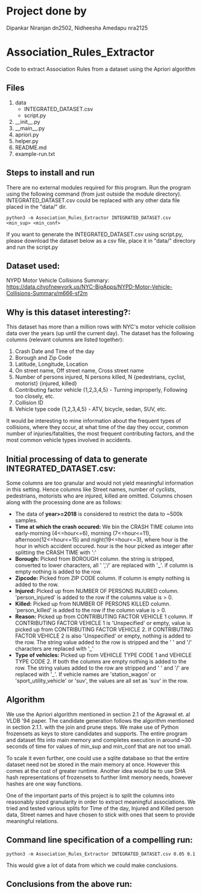 # Project done by
Dipankar Niranjan dn2502, Nidheesha Amedapu nra2125
# Association_Rules_Extractor
Code to extract Association Rules from a dataset using the Apriori algorithm

## Files
<ol>
<li>data
  <ul>
    <li>INTEGRATED_DATASET.csv</li>
    <li>script.py</li>
  </ul>
</li>
<li>__init__.py</li>
<li>__main__.py</li>
<li>apriori.py</li>
<li>helper.py</li>
<li>README.md</li>
<li>example-run.txt</li>
</ol>

## Steps to install and run

<p>There are no external modules required for this program. Run the program using the following command (from just outside the module directory). INTEGRATED_DATASET.csv could be replaced with any other data file placed in the "data/" dir.</p>

```
python3 -m Association_Rules_Extractor INTEGRATED_DATASET.csv <min_sup> <min_conf>
```
If you want to generate the INTEGRATED_DATASET.csv using script.py, please download the dataset below as a csv file, place it in "data/" directory and run the script.py

## Dataset used:
NYPD Motor Vehicle Collisions Summary:
https://data.cityofnewyork.us/NYC-BigApps/NYPD-Motor-Vehicle-Collisions-Summary/m666-sf2m

## Why is this dataset interesting?:
<p>This dataset has more than a million rows with NYC's motor vehicle collision data over the years (up until the current day). The dataset has the following columns (relevant columns are listed together):
</p>  
<ol>
<li> Crash Date and Time of the day</li>
<li> Borough and Zip Code</li>
<li> Latitude, Longitude, Location</li>
<li> On street name, Off street name, Cross street name</li>
<li> Number of persons injured, N persons killed, N {pedestrians, cyclist, motorist} {injured, killed} </li>
<li> Contributing factor vehicle {1,2,3,4,5} - Turning improperly, Following too closely, etc. </li>
<li> Collision ID </li>
<li> Vehicle type code {1,2,3,4,5} - ATV, bicycle, sedan, SUV, etc. </li>
</ol>
<p>It would be interesting to mine information about the frequent types of collisions, where they occur, at what time of the day they occur, common number of injuries/fatalities, the most frequent contributing factors, and the most common vehicle types involved in accidents.</p>

## Initial processing of data to generate INTEGRATED_DATASET.csv:
Some columns are too granular and would not yield meaningful information in this setting. Hence columns like Street names, number of cyclists, pedestrians, motorists who are injured, killed are omitted. Columns chosen along with the processing done are as follows:
- The data of <b>year>=2018</b> is considered to restrict the data to ~500k samples.
- <b>Time at which the crash occured:</b> We bin the CRASH TIME column into early-morning (4<=hour<=6), morning (7<=hour<=11), afternoon(12<=hour<=15) and night(19<=hour<=3), where hour is the hour in which accident occured. hour is the hour picked as integer after splitting the CRASH TIME with ':'
- <b>Borough:</b> Picked from BOROUGH column. the string is stripped, converted to lower characters, all ' ','/' are replaced with '_'. if column is empty nothing is added to the row.
- <b>Zipcode:</b> Picked from ZIP CODE column. If column is empty nothing is added to the row.
- <b>Injured:</b> Picked up from NUMBER OF PERSONS INJURED column. 'person_injured' is added to the row if the columns value is > 0.
- <b>Killed:</b> Picked up from NUMBER OF PERSONS KILLED column. 'person_killed' is added to the row if the column value is > 0.
- <b>Reason:</b> Picked up from CONTRIBUTING FACTOR VEHICLE 1 column. If CONTRIBUTING FACTOR VEHICLE 1 is 'Unspecified' or empty, value is picked up from CONTRIBUTING FACTOR VEHICLE 2. If CONTRIBUTING FACTOR VEHICLE 2 is also 'Unspecified' or empty, nothing is added to the row. The string value added to the row is stripped and the ' ' and '/' characters are replaced with '_'
- <b>Type of vehicles:</b> Picked up from VEHICLE TYPE CODE 1 and VEHICLE TYPE CODE 2. If both the columns are empty nothing is added to the row. The string values added to the row are stripped and ' ' and '/' are replaced with '_'. If vehicle names are 'station_wagon' or 'sport_utility_vehicle' or 'suv', the values are all set as 'suv' in the row.


## Algorithm
We use the Apriori algorithm mentioned in section 2.1 of the Agrawal et. al VLDB '94 paper. The candidate generation follows the algorithm mentioned in section 2.1.1. with the join and prune steps. We make use of Python frozensets as keys to store candidates and supports. The entire program and dataset fits into main memory and completes execution in around ~30 seconds of time for values of min_sup and min_conf that are not too small.

To scale it even further, one could use a sqlite database so that the entire dataset need not be stored in the main memory at once. However this comes at the cost of greater runtime. Another idea would be to use SHA hash representations of frozensets to further limit memory needs, however hashes are one way functions.  

One of the important parts of this project is to split the columns into reasonably sized granularity in order to extract meaningful associations. We tried and tested various splits for Time of the day, Injured and Killed person data, Street names and have chosen to stick with ones that seem to provide meaningful relations.

## Command line specification of a compelling run:

```
python3 -m Association_Rules_Extractor INTEGRATED_DATASET.csv 0.05 0.1
```
This would give a lot of data from which we could make conclusions.

## Conclusions from the above run:

